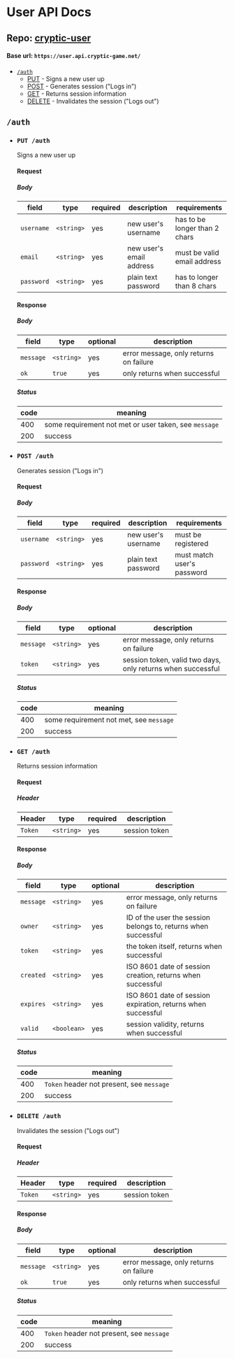# User API Docs
## Repo: [cryptic-user](https://github.com/cryptic-game/cryptic-user)
#### Base url: `https://user.api.cryptic-game.net/`

- [`/auth`](#auth)
  - [PUT](#put-auth) - Signs a new user up
  - [POST](#post-auth) - Generates session ("Logs in")
  - [GET](#get-auth) - Returns session information
  - [DELETE](#delete-auth) - Invalidates the session ("Logs out")


## `/auth`
- ### `PUT /auth`
  Signs a new user up


  #### Request
  ##### Body

  | field      | type       | required | description             | requirements                  |
  |------------|------------|----------|-------------------------|-------------------------------|
  | `username` | `<string>` | yes      | new user's username     | has to be longer than 2 chars |
  | `email`    | `<string>` | yes      | new user's email address| must be valid email address   |
  | `password` | `<string>` | yes      | plain text password     | has to longer than 8 chars    |
  
  
  
  #### Response
  ##### Body

  |    field   | type       | optional | description                            |
  |------------|------------|----------|----------------------------------------|
  | `message` | `<string>`  | yes      | error message, only returns on failure |
  | `ok`      | `true`      | yes      | only returns when successful           |


  ##### Status

  |code|meaning                                              |
  |---|------------------------------------------------------|
  |400| some requirement not met or user taken, see `message`|
  |200| success                                              |


- ### `POST /auth`
  Generates session ("Logs in") 


  #### Request
  ##### Body


  | field      | type       | required | description             | requirements                  |
  |------------|------------|----------|-------------------------|-------------------------------|
  | `username` | `<string>` | yes      | new user's username     | must be registered            |
  | `password` | `<string>` | yes      | plain text password     | must match user's password    |


  #### Response

  ##### Body


  |    field   | type       | optional | description                                                  |
  |------------|------------|----------|--------------------------------------------------------------|
  | `message` | `<string>`  | yes      | error message, only returns on failure                       |
  | `token`      | `<string>`   | yes      | session token, valid two days, only returns when successful  |


  ##### Status


  |code|meaning                                 |
  |---|-----------------------------------------|
  |400| some requirement not met, see `message` |
  |200| success                                 |


- ### `GET /auth`
  Returns session information 


  #### Request
  ##### Header


  |   Header   | type       | required | description   |
  |------------|------------|----------|-------------- |
  | `Token`    | `<string>` | yes      | session token |

  
  #### Response
  ##### Body

  |    field   | type        | optional | description                                                   |
  |------------|-------------|----------|---------------------------------------------------------------|
  | `message`  | `<string>`  | yes      | error message, only returns on failure                        |
  | `owner`    | `<string>`  | yes      | ID of the user the session belongs to, returns when successful|
  | `token`    | `<string>`  | yes      | the token itself, returns when successful                     |
  | `created`  | `<string>`  | yes      | ISO 8601 date of session creation, returns when successful    |
  | `expires`  | `<string>`  | yes      | ISO 8601 date of session expiration, returns when successful  |
  | `valid`    | `<boolean>` | yes      | session validity, returns when successful                     |


  ##### Status

  |code|meaning                                  |
  |---|------------------------------------------|
  |400| `Token` header not present, see `message`|
  |200| success                                  |



- ### `DELETE /auth`
  Invalidates the session ("Logs out") 
  #### Request
  ##### Header


  |   Header   | type       | required | description   |
  |------------|------------|----------|-------------- |
  | `Token`    | `<string>` | yes      | session token |


  
  #### Response
  ##### Body


  |    field   | type        | optional | description                                                   |
  |------------|-------------|----------|---------------------------------------------------------------|
  | `message`  | `<string>`  | yes      | error message, only returns on failure                        |
  | `ok`       | `true`      | yes      | only returns when successful                                  |


  
  ##### Status

  |code|meaning                                  |
  |---|------------------------------------------|
  |400| `Token` header not present, see `message`|
  |200| success                                  |
